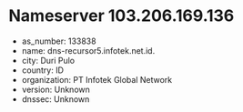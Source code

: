 # Nameserver 103.206.169.136

* as_number: 133838
* name: dns-recursor5.infotek.net.id.
* city: Duri Pulo
* country: ID
* organization: PT Infotek Global Network
* version: Unknown
* dnssec: Unknown
